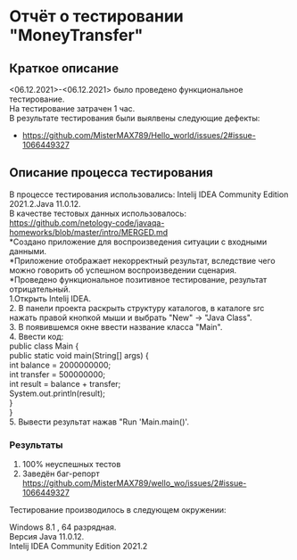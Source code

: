 # Отчёт о тестировании "MoneyTransfer"

## Краткое описание
<06.12.2021>-<06.12.2021> было проведено функциональное тестирование. \
На тестирование затрачен 1 час. \
В результате тестирования были выялвены следующие дефекты:  
* <https://github.com/MisterMAX789/Hello_world/issues/2#issue-1066449327>
## Описание процесса тестирования
В процессе тестирования использовались: Intelij IDEA Community Edition 2021.2.Java 11.0.12. \
В качестве тестовых данных использовалось: https://github.com/netology-code/javaqa-homeworks/blob/master/intro/MERGED.md \
*Создано приложение для воспроизведения ситуации с входными данными.  
*Приложение отображает некорректный результат, вследствие чего можно говорить об успешном воспроизведении сценария.  
*Проведено функциональное позитивное тестирование, результат отрицательный. \
1.Открыть Intelij IDEA. \
2. В панели проекта раскрыть структуру каталогов, в каталоге src нажать правой кнопкой мыши и выбрать "New" -> "Java Class". \
3. В появившемся окне ввести название класса "Main". \
4. Ввести код: \
public class Main { \
public static void main(String[] args) { \
int balance = 2000000000; \
int transfer = 500000000; \
int result = balance + transfer; \
System.out.println(result); \
} \
} \
5. Вывести результат нажав "Run 'Main.main()'. 

### Результаты

1. 100% неуспешных тестов
2. Заведён баг-репорт https://github.com/MisterMAX789/wello_wo/issues/2#issue-1066449327

Тестирование производилось в следующем окружении:

Windows 8.1 , 64 разрядная. \
Версия Java 11.0.12. \
Intelij IDEA Community Edition 2021.2
